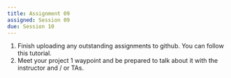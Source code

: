 ```yaml
---
title: Assignment 09
assigned: Session 09
due: Session 10
---
```


1. Finish uploading any outstanding assignments to github. You can follow this tutorial.
2. Meet your project 1 waypoint and be prepared to talk about it with the instructor and / or TAs.